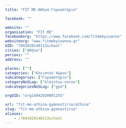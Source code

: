 ```yaml
---
title: "FIT ME-Αθήνα-Γυμναστήριο"

facebook: ""

website: ""
organisation: "FIT ME"
facebookorg: "https://www.facebook.com/fitmebyioanna"
websiteorg: "www.fitmebyioanna.gr"
UID: "7042020140113school"
cities: ["Αθήνα"]
perioxi: ""
address: ""

places: [""]
categories: ["Κλειστού Χώρου"]
subcategories: ["Γυμναστήριο"]
categoryNoSLug: ["kleistou-xorou"]
subcategoriesNoSLug: ["gym"]

orgUID: "org14042020001255"

url: "fit-me-athina-gymnastirio/athina"
slug: "fit-me-athina-gymnastirio"
aliases:
    - /7042020140113school
---
```





